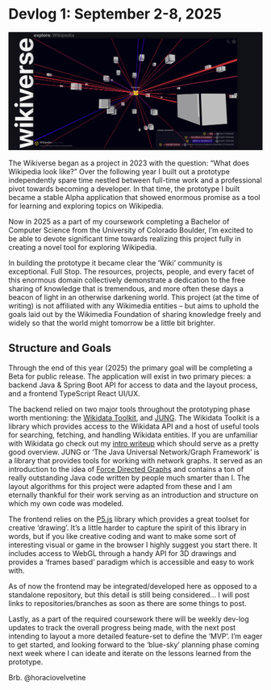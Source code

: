 # Devlog 1: September 2-8, 2025

![the Wikiverse Alpha: Wikipedia Results](https://raw.githubusercontent.com/horaciovelvetine/writing-and-resources/main/assets/wikiverse-wikipedia-result-v1.png)

The Wikiverse began as a project in 2023 with the question: “What does Wikipedia look like?” Over the following year I built out a prototype independently spare time nestled between full-time work and a professional pivot towards becoming a developer. In that time, the prototype I built became a stable Alpha application that showed enormous promise as a tool for learning and exploring topics on Wikipedia. 

Now in 2025 as a part of my coursework completing a Bachelor of Computer Science from the University of Colorado Boulder, I’m excited to be able to devote significant time towards realizing this project fully in creating a novel tool for exploring Wikipedia. 

In building the prototype it became clear the ‘Wiki’ community is exceptional. Full Stop. The resources, projects, people, and every facet of this enormous domain collectively demonstrate a dedication to the free sharing of knowledge that is tremendous, and more often these days a beacon of light in an otherwise darkening world.  This project (at the time of writing) is not affiliated with any Wikimedia entities – but aims to uphold the goals laid out by the Wikimedia Foundation of sharing knowledge freely and widely so that the world might tomorrow be a little bit brighter. 

## Structure and Goals

Through the end of this year (2025) the primary goal will be completing a Beta for public release. The application will exist in two primary pieces: a backend Java & Spring Boot API for access to data and the layout process, and a frontend TypeScript React UI/UX.

The backend relied on two major tools throughout the prototyping phase worth mentioning: the [Wikidata Toolkit](https://github.com/Wikidata-Toolkit/Wikidata-Toolkit), and [JUNG]( https://github.com/jrtom/jung). The Wikidata Toolkit is a library which provides access to the Wikidata API and a host of useful tools for searching, fetching, and handling Wikidata entities. If you are unfamiliar with Wikidata go check out my [intro writeup](https://github.com/horaciovelvetine/writing-and-resources/blob/main/the-wikiverse/topics/an-intro-to-wikidata.md) which should serve as a pretty good overview. JUNG or ‘The Java Universal Network/Graph Framework’ is a library that provides tools for working with network graphs. It served as an introduction to the idea of [Force Directed Graphs](https://en.wikipedia.org/wiki/Force-directed_graph_drawing) and contains a ton of really outstanding Java code written by people much smarter than I. The layout algorithms for this project were adapted from these and I am eternally thankful for their work serving as an introduction and structure on which my own code was modeled.

The frontend relies on the [P5.js](https://p5js.org/) library which provides a great toolset for creative ‘drawing’. It’s a little harder to capture the spirit of this library in words, but if you like creative coding and want to make some sort of interesting visual or game in the browser I highly suggest you start there. It includes access to WebGL through a handy API for 3D drawings and provides a ‘frames based’ paradigm which is accessible and easy to work with.

As of now the frontend may be integrated/developed here as opposed to a standalone repository, but this detail is still being considered… I will post links to repositories/branches as soon as there are some things to post. 

Lastly, as a part of the required coursework there will be weekly dev-log updates to track the overall progress being made, with the next post intending to layout a more detailed feature-set to define the ‘MVP’. I’m eager to get started, and looking forward to the ‘blue-sky’ planning phase coming next week where I can ideate and iterate on the lessons learned from the prototype.

Brb. @horaciovelvetine




